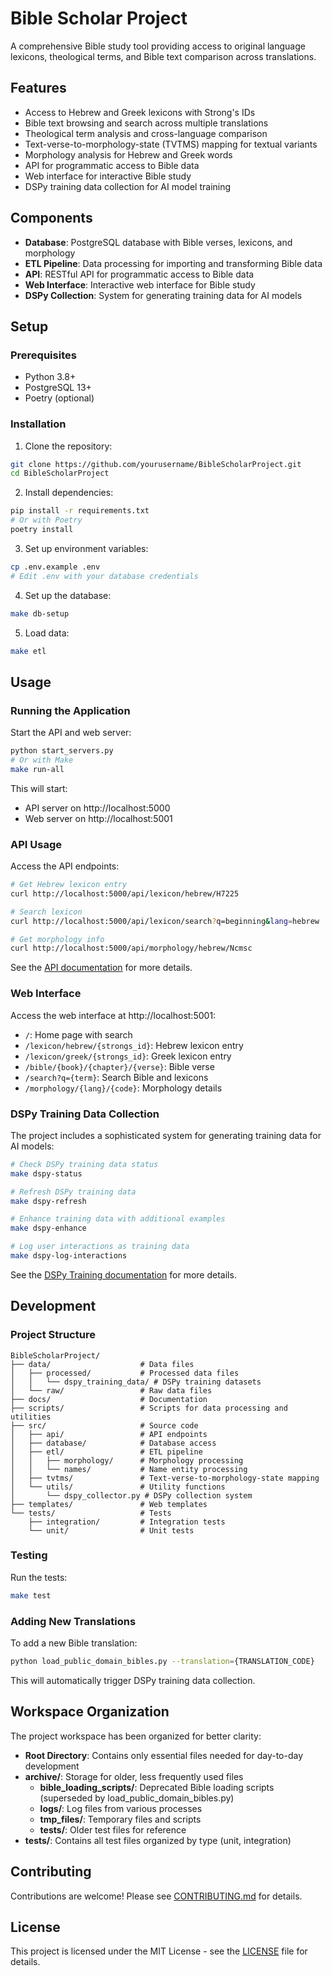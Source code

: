 # Bible Scholar Project

A comprehensive Bible study tool providing access to original language lexicons, theological terms, and Bible text comparison across translations.

## Features

- Access to Hebrew and Greek lexicons with Strong's IDs
- Bible text browsing and search across multiple translations 
- Theological term analysis and cross-language comparison
- Text-verse-to-morphology-state (TVTMS) mapping for textual variants
- Morphology analysis for Hebrew and Greek words
- API for programmatic access to Bible data
- Web interface for interactive Bible study
- DSPy training data collection for AI model training

## Components

- **Database**: PostgreSQL database with Bible verses, lexicons, and morphology
- **ETL Pipeline**: Data processing for importing and transforming Bible data
- **API**: RESTful API for programmatic access to Bible data
- **Web Interface**: Interactive web interface for Bible study
- **DSPy Collection**: System for generating training data for AI models

## Setup

### Prerequisites

- Python 3.8+
- PostgreSQL 13+
- Poetry (optional)

### Installation

1. Clone the repository:
```bash
git clone https://github.com/yourusername/BibleScholarProject.git
cd BibleScholarProject
```

2. Install dependencies:
```bash
pip install -r requirements.txt
# Or with Poetry
poetry install
```

3. Set up environment variables:
```bash
cp .env.example .env
# Edit .env with your database credentials
```

4. Set up the database:
```bash
make db-setup
```

5. Load data:
```bash
make etl
```

## Usage

### Running the Application

Start the API and web server:
```bash
python start_servers.py
# Or with Make
make run-all
```

This will start:
- API server on http://localhost:5000
- Web server on http://localhost:5001

### API Usage

Access the API endpoints:

```bash
# Get Hebrew lexicon entry
curl http://localhost:5000/api/lexicon/hebrew/H7225

# Search lexicon
curl http://localhost:5000/api/lexicon/search?q=beginning&lang=hebrew

# Get morphology info
curl http://localhost:5000/api/morphology/hebrew/Ncmsc
```

See the [API documentation](docs/API.md) for more details.

### Web Interface

Access the web interface at http://localhost:5001:

- `/`: Home page with search
- `/lexicon/hebrew/{strongs_id}`: Hebrew lexicon entry
- `/lexicon/greek/{strongs_id}`: Greek lexicon entry
- `/bible/{book}/{chapter}/{verse}`: Bible verse
- `/search?q={term}`: Search Bible and lexicons
- `/morphology/{lang}/{code}`: Morphology details

### DSPy Training Data Collection

The project includes a sophisticated system for generating training data for AI models:

```bash
# Check DSPy training data status
make dspy-status

# Refresh DSPy training data
make dspy-refresh

# Enhance training data with additional examples
make dspy-enhance

# Log user interactions as training data
make dspy-log-interactions
```

See the [DSPy Training documentation](docs/DSPY_TRAINING.md) for more details.

## Development

### Project Structure

```
BibleScholarProject/
├── data/                    # Data files
│   ├── processed/           # Processed data files
│   │   └── dspy_training_data/ # DSPy training datasets
│   └── raw/                 # Raw data files
├── docs/                    # Documentation
├── scripts/                 # Scripts for data processing and utilities
├── src/                     # Source code
│   ├── api/                 # API endpoints
│   ├── database/            # Database access
│   ├── etl/                 # ETL pipeline
│   │   ├── morphology/      # Morphology processing
│   │   └── names/           # Name entity processing
│   ├── tvtms/               # Text-verse-to-morphology-state mapping
│   └── utils/               # Utility functions
│       └── dspy_collector.py # DSPy collection system
├── templates/               # Web templates
└── tests/                   # Tests
    ├── integration/         # Integration tests
    └── unit/                # Unit tests
```

### Testing

Run the tests:
```bash
make test
```

### Adding New Translations

To add a new Bible translation:
```bash
python load_public_domain_bibles.py --translation={TRANSLATION_CODE}
```

This will automatically trigger DSPy training data collection.

## Workspace Organization

The project workspace has been organized for better clarity:

- **Root Directory**: Contains only essential files needed for day-to-day development
- **archive/**: Storage for older, less frequently used files
  - **bible_loading_scripts/**: Deprecated Bible loading scripts (superseded by load_public_domain_bibles.py)
  - **logs/**: Log files from various processes
  - **tmp_files/**: Temporary files and scripts
  - **tests/**: Older test files for reference
- **tests/**: Contains all test files organized by type (unit, integration)

## Contributing

Contributions are welcome! Please see [CONTRIBUTING.md](CONTRIBUTING.md) for details.

## License

This project is licensed under the MIT License - see the [LICENSE](LICENSE) file for details.
